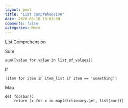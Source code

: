 ```yaml
---
layout: post
title: "List Comprehension"
date: 2020-06-18 13:03:00 
comments: false
categories: More
---
```


List Comprehension

Sum
```
sum([value for value in list_of_values])
```

If
```
[item for item in item_list if item == 'something']
```

Map
```
def foo(bar):
    return [x for x in map(dictionary.get, list[bar])]
```